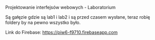 Projektowanie interfejsów webowych - Laboratorium

Są gałęzie gdzie są lab1 i lab2 i są przed czasem wysłane, teraz robię foldery by na pewno wszystko było.

Link do Firebase: https://piw6-f9710.firebaseapp.com
